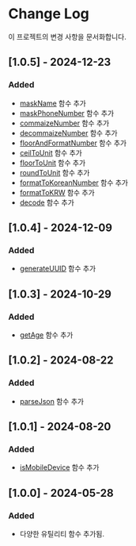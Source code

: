 # Change Log

이 프로젝트의 변경 사항을 문서화합니다.

## [1.0.5] - 2024-12-23

### Added

- [maskName](src/masking/maskName.ts) 함수 추가
- [maskPhoneNumber](src/masking/maskPhoneNumber.ts) 함수 추가
- [commaizeNumber](src/number/commaizeNumber.ts) 함수 추가
- [decommaizeNumber](src/number/decommaizeNumber.ts) 함수 추가
- [floorAndFormatNumber](src/number/floorAndFormatNumber.ts) 함수 추가
- [ceilToUnit](src/number/formatter.ts) 함수 추가
- [floorToUnit](src/number/formatter.ts) 함수 추가
- [roundToUnit](src/number/formatter.ts) 함수 추가
- [formatToKoreanNumber](src/number/formatToKoreanNumber.ts) 함수 추가
- [formatToKRW](src/number/formatToKRW.ts) 함수 추가
- [decode](src/decode.ts) 함수 추가

## [1.0.4] - 2024-12-09

### Added

- [generateUUID](src/generateUUID.ts) 함수 추가

## [1.0.3] - 2024-10-29

### Added

- [getAge](src/getAge.ts) 함수 추가

## [1.0.2] - 2024-08-22

### Added

- [parseJson](src/string/parseJson.ts) 함수 추가

## [1.0.1] - 2024-08-20

### Added

- [isMobileDevice](src/isMobileDevice.ts) 함수 추가

## [1.0.0] - 2024-05-28

### Added

- 다양한 유틸리티 함수 추가됨.
